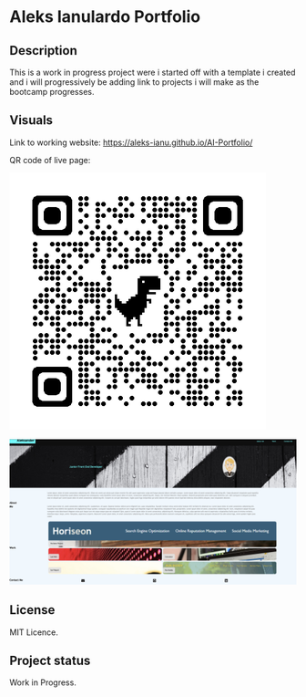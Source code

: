 
# Aleks Ianulardo Portfolio

## Description
This is a work in progress project were i started off with a template i created and i will progressively 
be adding link to projects i will make as the bootcamp progresses.

## Visuals

Link to working website: 
https://aleks-ianu.github.io/AI-Portfolio/

QR code of live page:

![qr code for  project](image.png)

![screenshot of project ](images/image-1.jpeg)

## License

MIT Licence.

## Project status
Work in Progress.
